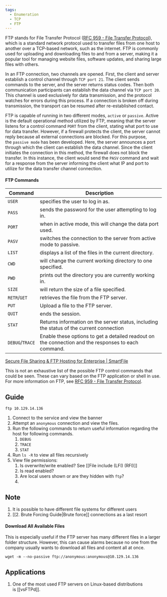 ```yaml
---
tags:
  - Enumeration
  - TCP
  - FTP
---
```

FTP stands for File Transfer Protocol ([RFC 959 - File Transfer Protocol](https://datatracker.ietf.org/doc/html/rfc959)), which is a standard network protocol used to transfer files from one host to another over a TCP-based network, such as the internet. FTP is commonly used for uploading and downloading files to and from a server, making it a popular tool for managing website files, software updates, and sharing large files with others.

In an FTP connection, two channels are opened. First, the client and server establish a control channel through `TCP port 21`. The client sends commands to the server, and the server returns status codes. Then both communication participants can establish the data channel via `TCP port 20`. This channel is used exclusively for data transmission, and the protocol watches for errors during this process. If a connection is broken off during transmission, the transport can be resumed after re-established contact.

FTP is capable of running in two different modes, `active` or `passive`. Active is the default operational method utilized by FTP, meaning that the server listens for a control command `PORT` from the client, stating what port to use for data transfer. However, if a firewall protects the client, the server cannot reply because all external connections are blocked. For this purpose, the `passive mode` has been developed. Here, the server announces a port through which the client can establish the data channel. Since the client initiates the connection in this method, the firewall does not block the transfer. In this instance, the client would send the `PASV` command and wait for a response from the server informing the client what IP and port to utilize for the data transfer channel connection.

#### FTP Commands

| **Command**     | **Description**                                                                                     |
| --------------- | --------------------------------------------------------------------------------------------------- |
| `USER`          | specifies the user to log in as.                                                                    |
| `PASS`          | sends the password for the user attempting to log in.                                               |
| `PORT`          | when in active mode, this will change the data port used.                                           |
| `PASV`          | switches the connection to the server from active mode to passive.                                  |
| `LIST`          | displays a list of the files in the current directory.                                              |
| `CWD`           | will change the current working directory to one specified.                                         |
| `PWD`           | prints out the directory you are currently working in.                                              |
| `SIZE`          | will return the size of a file specified.                                                           |
| `RETR`/`GET`    | retrieves the file from the FTP server.                                                             |
| `PUT`           | Upload a file to the FTP server.                                                                    |
| `QUIT`          | ends the session.                                                                                   |
| `STAT`          | Returns information on the server status, including the status of the current connection            |
| `DEBUG`/`TRACE` | Enable these options to get a detailed readout on the connection and the responses to each command. |

[Secure File Sharing & FTP Hosting for Enterprise | SmartFile](https://www.smartfile.com/blog/the-ultimate-ftp-commands-list/)

This is not an exhaustive list of the possible FTP control commands that could be seen. These can vary based on the FTP application or shell in use. For more information on FTP, see [RFC 959 - File Transfer Protocol](https://datatracker.ietf.org/doc/html/rfc959).
## Guide

```shell-session
ftp 10.129.14.136
```

1. Connect to the service and view the banner
2. Attempt an `anonymous` connection and view the files.
3. Run the following commands to return useful information regarding the host for following commands.
	1. `DEBUG`
	2. `TRACE`
	3. `STAT`
4. Run `ls -R` to view all files recursively 
5. View file permissions:
	1. Is overwrite/write enabled? See [[File include (LFI) (RFI)]]
	2. Is read enabled?
	3. Are local users shown or are they hidden with `ftp`?
	4. 
## Note

1. It is possible to have different file systems for different users
2. [[2. Brute Forcing Guide|Brute force]] connections as a last resort 

#### Download All Available Files 

This is especially useful if the FTP server has many different files in a larger folder structure. However, this can cause alarms because no one from the company usually wants to download all files and content all at once.

```shell-session
wget -m --no-passive ftp://anonymous:anonymous@10.129.14.136
```
## Applications

1. One of the most used FTP servers on Linux-based distributions is [[vsFTPd]].
